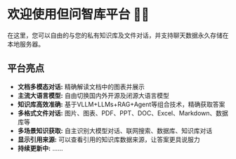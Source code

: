 # 欢迎使用但问智库平台 🚀🤖
在这里，您可以自由的与您的私有知识库及文件对话，并支持聊天数据永久存储在本地服务器。
## 平台亮点

- **文档多模态对话:** 精确解读文档中的图表并展示
- **主流大语言模型:** 自由切换国内外开源及闭源大语言模型
- **知识库高效准确:** 基于VLLM+LLMs+RAG+Agent等组合技术，精确获取答案
- **多格式文件对话:** 图片、图表、PDF、PPT、DOC、Excel、Markdown、数据库等
- **多场景知识获取:** 自主识别大模型对话、联网搜索、数据库、知识库对话
- **显示引用来源:** 可以查看引用的知识库数据来源，让答案更具说服力
- **持续更新中:** ......